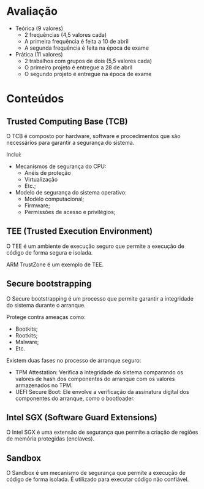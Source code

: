# Avaliação

- Teórica (9 valores)
  - 2 frequências (4,5 valores cada)
  - A primeira frequência é feita a 10 de abril
  - A segunda frequência é feita na época de exame
- Prática (11 valores)
  - 2 trabalhos com grupos de dois (5,5 valores cada)
  - O primeiro projeto é entregue a 28 de abril
  - O segundo projeto é entregue na época de exame

# Conteúdos

## Trusted Computing Base (TCB)

O TCB é composto por hardware, software e procedimentos que são necessários para garantir a segurança do sistema.

Incluí:
- Mecanismos de segurança do CPU:
  - Anéis de proteção
  - Virtualização
  - Etc.;
- Modelo de segurança do sistema operativo:
  - Modelo computacional;
  - Firmware;
  - Permissões de acesso e privilégios;

## TEE (Trusted Execution Environment)

O TEE é um ambiente de execução seguro que permite a execução de código de forma segura e isolada.

ARM TrustZone é um exemplo de TEE.

## Secure bootstrapping

O Secure bootstrapping é um processo que permite garantir a integridade do sistema durante o arranque.

Protege contra ameaças como:
- Bootkits;
- Rootkits;
- Malware;
- Etc.

Existem duas fases no processo de arranque seguro:
- TPM Attestation: Verifica a integridade do sistema comparando os valores de hash dos componentes do arranque com os valores armazenados no TPM.
- UEFI Secure Boot: Ele envolve a verificação da assinatura digital dos componentes do arranque, como o bootloader.

## Intel SGX (Software Guard Extensions)

O Intel SGX é uma extensão de segurança que permite a criação de regiões de memória protegidas (enclaves).

## Sandbox

O Sandbox é um mecanismo de segurança que permite a execução de código de forma isolada. É utilizado para executar código não confiável.